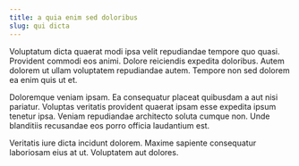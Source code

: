 ```yaml
---
title: a quia enim sed doloribus
slug: qui dicta
---
```


Voluptatum dicta quaerat modi ipsa velit repudiandae tempore quo quasi. Provident commodi eos animi. Dolore reiciendis expedita doloribus. Autem dolorem ut ullam voluptatem repudiandae autem. Tempore non sed dolorem ea enim quis ut et.

Doloremque veniam ipsam. Ea consequatur placeat quibusdam a aut nisi pariatur. Voluptas veritatis provident quaerat ipsam esse expedita ipsum tenetur ipsa. Veniam repudiandae architecto soluta cumque non. Unde blanditiis recusandae eos porro officia laudantium est.

Veritatis iure dicta incidunt dolorem. Maxime sapiente consequatur laboriosam eius at ut. Voluptatem aut dolores.
